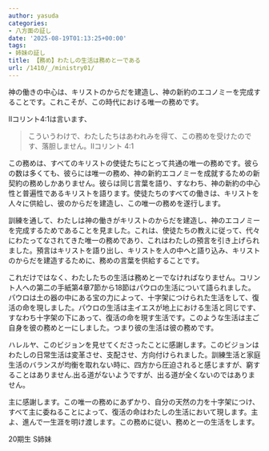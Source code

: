 ```yaml
---
author: yasuda
categories:
- 八方面の証し
date: '2025-08-19T01:13:25+00:00'
tags:
- 姉妹の証し
title: 【務め】わたしの生活は務めと一である
url: /1410/_/ministry01/
---
```

神の働きの中心は、キリストのからだを建造し、神の新約のエコノミーを完成することです。これこそが、この時代における唯一の務めです。

IIコリント4:1は言います、

> こういうわけで、わたしたちはあわれみを得て、この務めを受けたのです、落胆しません。Ⅱコリント 4:1

この務めは、すべてのキリストの使徒たちにとって共通の唯一の務めです。彼らの数は多くても、彼らには唯一の務め、神の新約エコノミーを成就するための新契約の務めしかありません。彼らは同じ言葉を語り、すなわち、神の新約の中心性と普遍性であるキリストを語ります。使徒たちのすべての働きは、キリストを人々に供給し、彼のからだを建造し、この唯一の務めを遂行します。

訓練を通して、わたしは神の働きがキリストのからだを建造し、神のエコノミーを完成するためであることを見ました。これは、使徒たちの教えに従って、代々にわたってなされてきた唯一の務めであり、これはわたしの預言を引き上げられました。預言はキリストを語り出し、キリストを人の中へと語り込み、キリストのからだを建造するために、務めの言葉を供給することです。

これだけではなく、わたしたちの生活は務めと一でなければなりません。コリント人への第二の手紙第4章7節から18節はパウロの生活について語られました。パウロは土の器の中にある宝の力によって、十字架につけられた生活をして、復活の命を現しました。パウロの生活は主イエスが地上における生活と同じです、すなわち十字架の下にあって、復活の命を現す生活です。このような生活は主ご自身を彼の務めと一にしました。つまり彼の生活は彼の務めです。

ハレルヤ、このビジョンを見せてくださったことに感謝します。このビジョンはわたしの日常生活は変革させ、支配させ、方向付けられました。訓練生活と家庭生活のバランスが均衡を取れない時に、四方から圧迫されると感じますが、窮することはありません.出る道がないようですが、出る道が全くないのではありません。

主に感謝します。この唯一の務めにあずかり、自分の天然の力を十字架につけ、すべて主に委ねることによって、復活の命はわたしの生活において現します。主よ、進んで一生涯を明け渡します。この務めに従い、務めと一の生活をします。

20期生 S姉妹